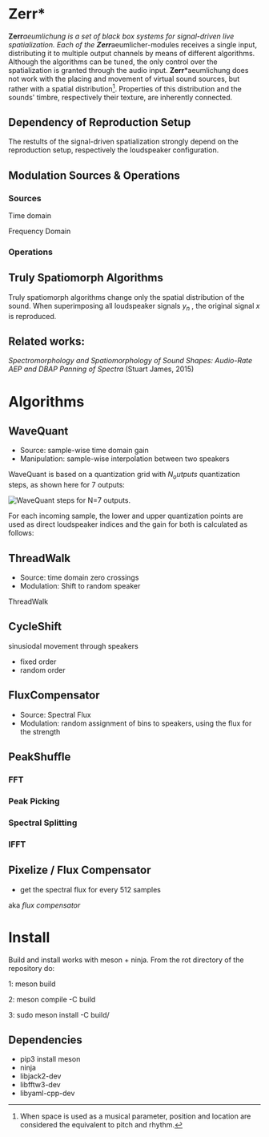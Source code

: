 # Zerr*

**Zerr***aeumlichung is a set of black box systems for signal-driven live spatialization.
Each of the **Zerr***aeumlicher-modules  receives a single input, distributing it to multiple output channels by means of different algorithms. Although the algorithms can be tuned, the only control over the spatialization is granted through the audio input.
**Zerr***aeumlichung does not work with the placing and movement of virtual sound sources, but rather with a spatial distribution[^1]. Properties of this distribution and the sounds' timbre, respectively their texture, are inherently connected.


## Dependency of Reproduction Setup

The restults of the signal-driven spatialization strongly depend on the reproduction setup, respectively the loudspeaker configuration.


## Modulation Sources & Operations

### Sources

Time domain

Frequency Domain

### Operations



## Truly Spatiomorph Algorithms

Truly spatiomorph algorithms change only the spatial distribution of the sound.
When superimposing all loudspeaker signals $y_n$ , the original signal $x$ is reproduced.

[^1]: When space is used as a musical parameter, position and location are considered the equivalent to pitch and rhythm.

## Related works:

*Spectromorphology and Spatiomorphology of Sound Shapes:
Audio-Rate AEP and DBAP Panning of Spectra* (Stuart James, 2015)


# Algorithms

## WaveQuant

- Source: sample-wise time domain gain
- Manipulation: sample-wise interpolation between two speakers

WaveQuant is based on a quantization grid with $N_outputs$ quantization steps, as shown here for 7 outputs:

![WaveQuant steps for N=7 outputs.](Graphics/wavequant.svg)

For each incoming sample, the lower and upper quantization points are used as direct loudspeaker indices and the gain for both is calculated as follows:


## ThreadWalk

- Source: time domain zero crossings
- Modulation: Shift to random speaker

ThreadWalk

## CycleShift

sinusiodal movement through speakers

- fixed order
- random order


## FluxCompensator

- Source: Spectral Flux
- Modulation: random assignment of bins to speakers, using the flux for the strength

## PeakShuffle

### FFT

### Peak Picking

### Spectral Splitting

### IFFT



## Pixelize / Flux Compensator

- get the spectral flux for every 512 samples


aka *flux compensator*



# Install

Build and install works with meson + ninja. From the rot directory of the repository do:

1:
  meson build

2:
  meson compile -C build

3:
  sudo meson install -C build/

## Dependencies

- pip3 install meson
- ninja
- libjack2-dev
- libfftw3-dev
- libyaml-cpp-dev
